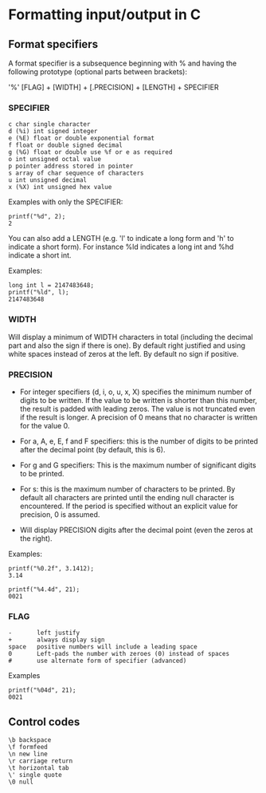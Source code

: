 # Formatting input/output in C

## Format specifiers

A format specifier is a subsequence beginning with % and having the following prototype (optional parts between brackets):

'%' [FLAG] + [WIDTH] + [.PRECISION] + [LENGTH] + SPECIFIER 

### SPECIFIER

	c char single character
	d (%i) int signed integer
	e (%E) float or double exponential format
	f float or double signed decimal
	g (%G) float or double use %f or e as required
	o int unsigned octal value
	p pointer address stored in pointer
	s array of char sequence of characters
	u int unsigned decimal
	x (%X) int unsigned hex value

Examples with only the SPECIFIER:

	printf("%d", 2);
	2

You can also add a LENGTH (e.g. 'l' to indicate a long form and 'h' to indicate a short form). For instance %ld indicates a long int and %hd indicate a short int.

Examples:

	long int l = 2147483648;
	printf("%ld", l);
	2147483648 

### WIDTH

Will display a minimum of WIDTH characters in total (including the decimal part and also the sign if there is one). By default right justified and using white spaces instead of zeros at the left. By default no sign if positive.

### PRECISION

* For integer specifiers (d, i, o, u, x, X) specifies the minimum number of digits to be written. If the value to be written is shorter than this number, the result is padded with leading zeros. The value is not truncated even if the result is longer. A precision of 0 means that no character is written for the value 0.

* For a, A, e, E, f and F specifiers: this is the number of digits to be printed after the decimal point (by default, this is 6).

* For g and G specifiers: This is the maximum number of significant digits to be printed.

* For s: this is the maximum number of characters to be printed. By default all characters are printed until the ending null character is encountered.
If the period is specified without an explicit value for precision, 0 is assumed.


* Will display PRECISION digits after the decimal point (even the zeros at the right).

Examples:

	printf("%0.2f", 3.1412);
	3.14

	printf("%4.4d", 21);
	0021
	
### FLAG

	-		left justify
	+		always display sign
	space   positive numbers will include a leading space
	0		Left-pads the number with zeroes (0) instead of spaces 
	#		use alternate form of specifier (advanced)

Examples

	printf("%04d", 21);
	0021

## Control codes

	\b backspace
	\f formfeed
	\n new line
	\r carriage return
	\t horizontal tab
	\' single quote
	\0 null